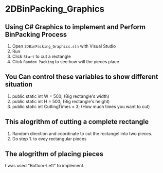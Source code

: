 # 2DBinPacking_Graphics

## Using C# Graphics to implement and Perform BinPacking Process

1. Open `2DBinPacking_Graphics.sln` with Visual Studio
2. Run 
3. Click `Start` to cut a rectangle
4. Click `Random Packing` to see how will the pieces place

## You Can control these variables to show different situation
1. public static int W = 500;  (Big rectangle's width)
2. public static int H = 500;  (Big rectangle's height)
3. public static int CuttingTimes = 3;  (How much times you want to cut)

## This alogrithm of cutting a complete rectangle
1. Random direction and coordinate to cut the rectangel into two pieces.
2. Do step 1. to evey rectangular pieces

## The alogrithm of placing pieces
I was used "Bottom-Left" to implement.
